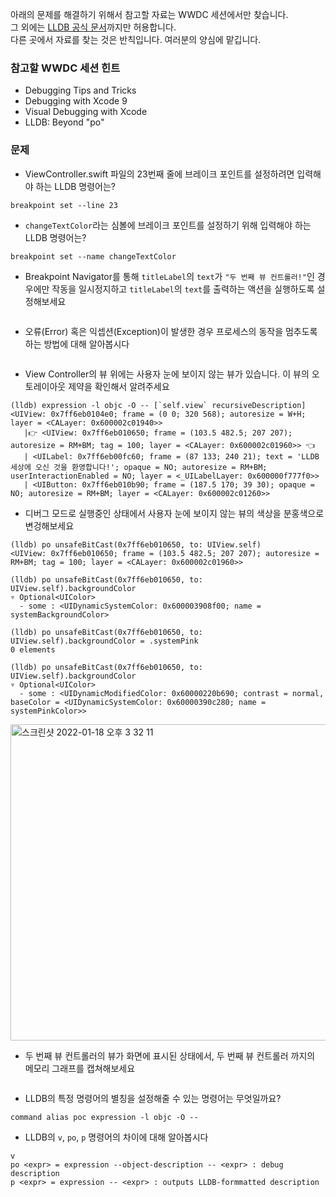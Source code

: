 아래의 문제를 해결하기 위해서 참고할 자료는 WWDC 세션에서만 찾습니다.   
그 외에는 [LLDB 공식 문서](https://lldb.llvm.org/)까지만 허용합니다.  
다른 곳에서 자료를 찾는 것은 반칙입니다. 여러분의 양심에 맡깁니다.

### 참고할 WWDC 세션 힌트

* Debugging Tips and Tricks
* Debugging with Xcode 9
* Visual Debugging with Xcode
* LLDB: Beyond "po"



### 문제

- ViewController.swift 파일의 23번째 줄에 브레이크 포인트를 설정하려면 입력해야 하는 LLDB 명령어는? 
``` 
breakpoint set --line 23 
```
- `changeTextColor`라는 심볼에 브레이크 포인트를 설정하기 위해 입력해야 하는 LLDB 명령어는? 
``` 
breakpoint set --name changeTextColor 
```
- Breakpoint Navigator를 통해 `titleLabel`의 `text`가 `"두 번째 뷰 컨트롤러!"`인 경우에만 작동을 일시정지하고 `titleLabel`의 `text`를 출력하는 액션을 실행하도록 설정해보세요
```
```
- 오류(Error) 혹은 익셉션(Exception)이 발생한 경우 프로세스의 동작을 멈추도록 하는 방법에 대해 알아봅시다
```
```
- View Controller의 뷰 위에는 사용자 눈에 보이지 않는 뷰가 있습니다. 이 뷰의 오토레이아웃 제약을 확인해서 알려주세요
```
(lldb) expression -l objc -O -- [`self.view` recursiveDescription]
<UIView: 0x7ff6eb0104e0; frame = (0 0; 320 568); autoresize = W+H; layer = <CALayer: 0x600002c01940>>
   |👉 <UIView: 0x7ff6eb010650; frame = (103.5 482.5; 207 207); autoresize = RM+BM; tag = 100; layer = <CALayer: 0x600002c01960>> 👈
   | <UILabel: 0x7ff6eb00fc60; frame = (87 133; 240 21); text = 'LLDB 세상에 오신 것을 환영합니다!'; opaque = NO; autoresize = RM+BM; userInteractionEnabled = NO; layer = <_UILabelLayer: 0x600000f777f0>>
   | <UIButton: 0x7ff6eb010b90; frame = (187.5 170; 39 30); opaque = NO; autoresize = RM+BM; layer = <CALayer: 0x600002c01260>>
```
- 디버그 모드로 실행중인 상태에서 사용자 눈에 보이지 않는 뷰의 색상을 분홍색으로 변겅해보세요
```
(lldb) po unsafeBitCast(0x7ff6eb010650, to: UIView.self)
<UIView: 0x7ff6eb010650; frame = (103.5 482.5; 207 207); autoresize = RM+BM; tag = 100; layer = <CALayer: 0x600002c01960>>

(lldb) po unsafeBitCast(0x7ff6eb010650, to: UIView.self).backgroundColor
▿ Optional<UIColor>
  - some : <UIDynamicSystemColor: 0x600003908f00; name = systemBackgroundColor>

(lldb) po unsafeBitCast(0x7ff6eb010650, to: UIView.self).backgroundColor = .systemPink
0 elements

(lldb) po unsafeBitCast(0x7ff6eb010650, to: UIView.self).backgroundColor
▿ Optional<UIColor>
  - some : <UIDynamicModifiedColor: 0x60000220b690; contrast = normal, baseColor = <UIDynamicSystemColor: 0x60000390c280; name = systemPinkColor>>
```
<img width="506" alt="스크린샷 2022-01-18 오후 3 32 11" src="https://user-images.githubusercontent.com/47771646/149883175-9a1f8c21-b527-4785-a4f0-320305d16aba.png">

- 두 번째 뷰 컨트롤러의 뷰가 화면에 표시된 상태에서, 두 번째 뷰 컨트롤러 까지의 메모리 그래프를 캡쳐해보세요
```
```
- LLDB의 특정 명령어의 별칭을 설정해줄 수 있는 명령어는 무엇일까요?
```
command alias poc expression -l objc -O --
```
- LLDB의 `v`, `po`, `p` 명령어의 차이에 대해 알아봅시다
```
v
po <expr> = expression --object-description -- <expr> : debug description
p <expr> = expression -- <expr> : outputs LLDB-formmatted description
```
